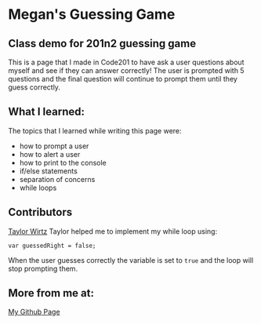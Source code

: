 # Megan's Guessing Game
## Class demo for 201n2 guessing game
This is a page that I made in Code201 to have ask a user questions about myself and see if they can answer correctly! The user is prompted with 5 questions and the final question will continue to prompt them until they guess correctly.
## What I learned:
The topics that I learned while writing this page were:
* how to prompt a user
* how to alert a user
* how to print to the console
* if/else statements
* separation of concerns
* while loops

## Contributors
[Taylor Wirtz](https://github.com/tlwirtz/)
Taylor helped me to implement my while loop using:

`var guessedRight = false;`

When the user guesses correctly the variable is set to `true` and the loop will stop prompting them.
## More from me at:
[My Github Page](https://github.com/meganwalter)
